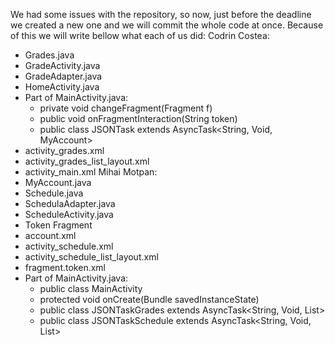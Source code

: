 We had some issues with the repository, so now, just before the deadline we created a new one and we will commit the whole code at once. Because of this we will write bellow what each of us did:
Codrin Costea:
- Grades.java
- GradeActivity.java
- GradeAdapter.java
- HomeActivity.java
- Part of MainActivity.java:
	- private void changeFragment(Fragment f)
	- public void onFragmentInteraction(String token)
	- public class JSONTask extends AsyncTask<String, Void, MyAccount> 
- activity_grades.xml
- activity_grades_list_layout.xml
- activity_main.xml
Mihai Motpan:
- MyAccount.java
- Schedule.java
- SchedulaAdapter.java
- ScheduleActivity.java
- Token Fragment
- account.xml
- activity_schedule.xml
- activity_schedule_list_layout.xml
- fragment.token.xml
- Part of MainActivity.java:
	- public class MainActivity
	- protected void onCreate(Bundle savedInstanceState)
	- public class JSONTaskGrades extends AsyncTask<String, Void, List<Grades>>
	- public class JSONTaskSchedule extends AsyncTask<String, Void, List<Schedule>>